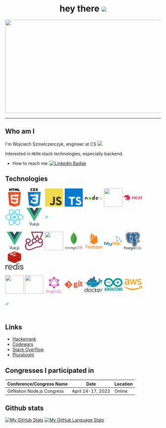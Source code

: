 <div id="header" align="center">

  <h1>
    hey there
    <img src="https://media.giphy.com/media/hvRJCLFzcasrR4ia7z/giphy.gif" width="30px"/>
  </h1>
</div>
<div align="center">
  <img src="https://media.giphy.com/media/dWesBcTLavkZuG35MI/giphy.gif" width="600" height="300"/>
</div>

---

## Who am I

I'm Wojciech Szmelczerczyk, engineer at CS <img src="https://media.giphy.com/media/WUlplcMpOCEmTGBtBW/giphy.gif" width="30">

Interested in `MERN` stack technologies, especially backend.

- How to reach me: [![Linkedin Badge](https://img.shields.io/badge/-wojciechszmelczerczyk-blue?style=flat&logo=Linkedin&logoColor=white)](https://www.linkedin.com/in/wojciechszmelczerczyk/)

## Technologies

<p float="left">
  <img src="https://raw.githubusercontent.com/devicons/devicon/1119b9f84c0290e0f0b38982099a2bd027a48bf1/icons/html5/html5-original-wordmark.svg" height="60" width="60">
  <img src="https://raw.githubusercontent.com/devicons/devicon/1119b9f84c0290e0f0b38982099a2bd027a48bf1/icons/css3/css3-original-wordmark.svg" height="60" width="60">
  <img src="https://raw.githubusercontent.com/devicons/devicon/1119b9f84c0290e0f0b38982099a2bd027a48bf1/icons/javascript/javascript-original.svg" height="60" width="60">
  <img src="https://raw.githubusercontent.com/devicons/devicon/1119b9f84c0290e0f0b38982099a2bd027a48bf1/icons/typescript/typescript-original.svg" height="60" width="60">
  <img src="https://raw.githubusercontent.com/devicons/devicon/1119b9f84c0290e0f0b38982099a2bd027a48bf1/icons/nodejs/nodejs-original-wordmark.svg" height="60" width="60">
  <img src="https://user-images.githubusercontent.com/25181517/183859966-a3462d8d-1bc7-4880-b353-e2cbed900ed6.png" height="60" width="60">
  <img src="https://raw.githubusercontent.com/devicons/devicon/1119b9f84c0290e0f0b38982099a2bd027a48bf1/icons/nestjs/nestjs-plain-wordmark.svg" height="60" width="60">
  <img src="https://raw.githubusercontent.com/devicons/devicon/1119b9f84c0290e0f0b38982099a2bd027a48bf1/icons/react/react-original.svg" height="60" width="60">
  <img src="https://raw.githubusercontent.com/devicons/devicon/1119b9f84c0290e0f0b38982099a2bd027a48bf1/icons/vuejs/vuejs-original-wordmark.svg" height="60" width="60">
  <img src="https://raw.githubusercontent.com/devicons/devicon/1119b9f84c0290e0f0b38982099a2bd027a48bf1/icons/tailwindcss/tailwindcss-original-wordmark.svg"
height="60" width="60">
<p float="left">
  <img src="https://raw.githubusercontent.com/devicons/devicon/1119b9f84c0290e0f0b38982099a2bd027a48bf1/icons/vuejs/vuejs-original-wordmark.svg" height="60" width="60">
  <img src="https://raw.githubusercontent.com/devicons/devicon/1119b9f84c0290e0f0b38982099a2bd027a48bf1/icons/jest/jest-plain.svg" height="60" width="60">
  <img src="https://user-images.githubusercontent.com/68279555/200387386-276c709f-380b-46cc-81fd-f292985927a8.png" height="60" width="60">
  <img src="https://raw.githubusercontent.com/devicons/devicon/1119b9f84c0290e0f0b38982099a2bd027a48bf1/icons/mongodb/mongodb-original-wordmark.svg" height="60" width="60">
  <img src="https://raw.githubusercontent.com/devicons/devicon/1119b9f84c0290e0f0b38982099a2bd027a48bf1/icons/firebase/firebase-plain-wordmark.svg" height="60" width="60">
  <img src="https://raw.githubusercontent.com/devicons/devicon/1119b9f84c0290e0f0b38982099a2bd027a48bf1/icons/mysql/mysql-original-wordmark.svg" 
height="60" width="60">
  <img src="https://raw.githubusercontent.com/devicons/devicon/1119b9f84c0290e0f0b38982099a2bd027a48bf1/icons/postgresql/postgresql-original-wordmark.svg" 
height="60" width="60">
<img src="https://raw.githubusercontent.com/devicons/devicon/1119b9f84c0290e0f0b38982099a2bd027a48bf1/icons/redis/redis-original-wordmark.svg" 
height="60" width="60">
</p>
<p float="left">
  <img src="https://user-images.githubusercontent.com/25181517/192109061-e138ca71-337c-4019-8d42-4792fdaa7128.png" height="60" width="60">
  <img src="https://user-images.githubusercontent.com/25181517/117208135-11134380-adf5-11eb-8878-040fd0f015b2.png" height="60" width="60">
  <img src="https://raw.githubusercontent.com/devicons/devicon/1119b9f84c0290e0f0b38982099a2bd027a48bf1/icons/graphql/graphql-plain-wordmark.svg" 
  height="60" width="60">
  <img src="https://raw.githubusercontent.com/devicons/devicon/1119b9f84c0290e0f0b38982099a2bd027a48bf1/icons/git/git-plain-wordmark.svg" height="60" width="60">
  <img src="https://raw.githubusercontent.com/devicons/devicon/1119b9f84c0290e0f0b38982099a2bd027a48bf1/icons/docker/docker-original-wordmark.svg" height="60" width="60">
  <img src="https://raw.githubusercontent.com/devicons/devicon/1119b9f84c0290e0f0b38982099a2bd027a48bf1/icons/arduino/arduino-original-wordmark.svg" height="60" width="60">
  <img src="https://raw.githubusercontent.com/devicons/devicon/1119b9f84c0290e0f0b38982099a2bd027a48bf1/icons/amazonwebservices/amazonwebservices-plain-wordmark.svg"
  height="60" width="60">
  <img src="https://raw.githubusercontent.com/devicons/devicon/1119b9f84c0290e0f0b38982099a2bd027a48bf1/icons/tailwindcss/tailwindcss-original-wordmark.svg"
height="60" width="60">
</p>

## Links

- [Hackerrank](https://www.hackerrank.com/wszmelczerczyk)
- [Codewars](https://www.codewars.com/users/wszmelczerczyk)
- [Stack Overflow](https://stackoverflow.com/users/15799991/wszmelczerczyk)
- [Pluralsight](https://app.pluralsight.com/profile/wszmelczerczyk)

## Congresses I participated in

| Conference/Congress Name     | Date              | Location |
| ---------------------------- | ----------------- | -------- |
| GitNation Node.js Congress   | April 14-17, 2023 | Online   |

## Github stats

[![My GitHub Stats](https://github-readme-stats.vercel.app/api/?username=wojciechszmelczerczyk&count_private=true&theme=tokyonight&showicons=true)](https://github-readme-stats.vercel.app/api?username=wojciechszmelczerczyk&show_icons=true&count_private=true)
[![My GitHub Language Stats](https://github-readme-stats.vercel.app/api/top-langs/?username=wojciechszmelczerczyk&langs_count=5&theme=tokyonight)](https://github-readme-stats.vercel.app/api/top-langs/?username=wojciechszmelczerczyk&count_private=true&hide=c)

